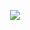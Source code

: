 <p align="center">
<a href="https://github.com/drkostas">
    <img src="https://github-stats-alpha.vercel.app/api?username=tuliosg&cc=22272e&tc=37BCF6&ic=fff&bc=0000">
</a>
